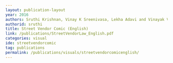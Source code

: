 ```yaml
---
layout: publication-layout
year: 2016
authors: Sruthi Krishnan, Vinay K Sreenivasa, Lekha Adavi and Vinayak Varma
authorid: sruthi
title: Street Vendor Comic (English)
link: /publications/StreetVendorLaw_English.pdf
categories: visual
ide: streetvendorcomic
tag: publications
permalink: /publications/visuals/streetvendorcomicenglish/
---
```

